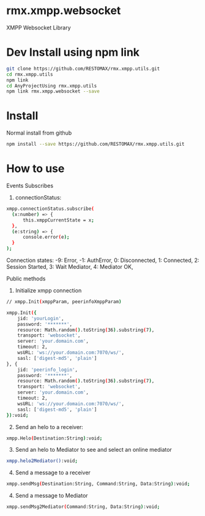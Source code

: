 # rmx.xmpp.websocket
XMPP Websocket Library


# Dev Install using npm link
```bash
git clone https://github.com/RESTOMAX/rmx.xmpp.utils.git
cd rmx.xmpp.utils
npm link
cd AnyProjectUsing rmx.xmpp.utils
npm link rmx.xmpp.websocket --save
```


# Install
Normal install from github
```bash
npm install --save https://github.com/RESTOMAX/rmx.xmpp.utils.git
```


# How to use
Events Subscribes
  
  1. connectionStatus:
      
```bash
xmpp.connectionStatus.subscribe(
  (x:number) => {
      this.xmppCurrentState = x;
  },
  (e:string) => {
      console.error(e);
  }
);
```

Connection states:
 -9: Error,
 -1: AuthError,
 0: Disconnected,
 1: Connected,
 2: Session Started,
 3: Wait Mediator,
 4: Mediator OK,
  
  
Public methods
  
  1. Initialize xmpp connection
  
```bash
// xmpp.Init(xmppParam, peerinfoXmppParam)

xmpp.Init({
    jid: 'yourLogin',
    password: '*******',
    resource: Math.random().toString(36).substring(7),
    transport: 'websocket',
    server: 'your.domain.com',
    timeout: 2,
    wsURL: 'ws://your.domain.com:7070/ws/',
    sasl: ['digest-md5', 'plain']
}, {
    jid: 'peerinfo_login',
    password: '*******',
    resource: Math.random().toString(36).substring(7),
    transport: 'websocket',
    server: 'your.domain.com',
    timeout: 2,
    wsURL: 'ws://your.domain.com:7070/ws/',
    sasl: ['digest-md5', 'plain']
}):void;
```

  2. Send an helo to a receiver:

```bash
xmpp.Helo(Destination:String):void;
```

  3. Send an helo to Mediator to see and select an online mediator
  
```bash
xmpp.helo2Mediator():void;
```

  4. Send a message to a receiver

```bash
xmpp.sendMsg(Destination:String, Command:String, Data:String):void;
```

  4. Send a message to Mediator
 
```bash
xmpp.sendMsg2Mediator(Command:String, Data:String):void;
```

